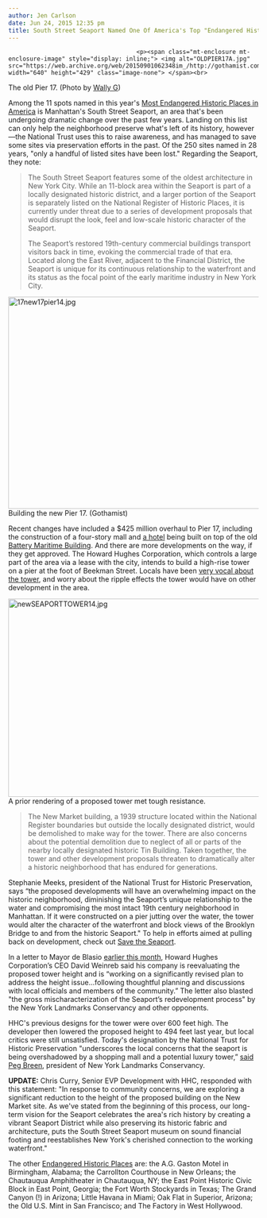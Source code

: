 ```yaml
---
author: Jen Carlson
date: Jun 24, 2015 12:35 pm
title: South Street Seaport Named One Of America's Top "Endangered Historic Places"
---
```


	
										<p><span class="mt-enclosure mt-enclosure-image" style="display: inline;"> <img alt="OLDPIER17A.jpg" src="https://web.archive.org/web/20150901062348im_/http://gothamist.com/attachments/arts_jen/OLDPIER17A.jpg" width="640" height="429" class="image-none"> </span><br>
<span class="photo_caption">The old Pier 17. (Photo by <a href="https://web.archive.org/web/20150901062348/https://www.flickr.com/photos/wallyg/153299820">Wally G</a>)</span></p>

<p>Among the 11 spots named in this year&apos;s <a href="https://web.archive.org/web/20150901062348/http://www.preservationnation.org/issues/11-most-endangered">Most Endangered Historic Places in America</a> is Manhattan&apos;s South Street Seaport, an area that&apos;s been undergoing dramatic change over the past few years. Landing on this list can only help the neighborhood preserve what&apos;s left of its history, however&#x2014;the National Trust uses this to raise awareness, and has managed to save some sites via preservation efforts in the past. Of the 250 sites named in 28 years, &quot;only a handful of listed sites have been lost.&quot; Regarding the Seaport, they note:</p>

<blockquote>The South Street Seaport features some of the oldest architecture in New York City. While an 11-block area within the Seaport is part of a locally designated historic district, and a larger portion of the Seaport is separately listed on the National Register of Historic Places, it is currently under threat due to a series of development proposals that would disrupt the look, feel and low-scale historic character of the Seaport.

<p>The Seaport&#x2019;s restored 19th-century commercial buildings transport visitors back in time, evoking the commercial trade of that era. Located along the East River, adjacent to the Financial District, the Seaport is unique for its continuous relationship to the waterfront and its status as the focal point of the early maritime industry in New York City.</p></blockquote><p></p>

<p><span class="mt-enclosure mt-enclosure-image" style="display: inline;"> <img alt="17new17pier14.jpg" src="https://web.archive.org/web/20150901062348im_/http://gothamist.com/attachments/arts_jen/17new17pier14.jpg" width="640" height="427" class="image-none"> </span><br>
<span class="photo_caption">Building the new Pier 17. (Gothamist)</span></p>

<p>Recent changes have included a $425 million overhaul to Pier 17, including the construction of a four-story mall and <a href="https://web.archive.org/web/20150901062348/http://ny.curbed.com/archives/2015/04/12/construction_progressing_at_battery_maritime_building.php">a hotel</a> being built on top of the old <a href="https://web.archive.org/web/20150901062348/http://www.batterymaritimebuilding.com/history.html">Battery Maritime Building</a>. And there are more developments on the way, if they get approved. The Howard Hughes Corporation, which controls a large part of the area via a lease with the city, intends to build a high-rise tower on a pier at the foot of Beekman Street. Locals have been <a href="https://web.archive.org/web/20150901062348/http://gothamist.com/2014/09/19/south_street_seaport_fight.php">very vocal about the tower</a>, and worry about the ripple effects the tower would have on other development in the area. </p>

<p><span class="mt-enclosure mt-enclosure-image" style="display: inline;"> <img alt="newSEAPORTTOWER14.jpg" src="https://web.archive.org/web/20150901062348im_/http://gothamist.com/attachments/arts_jen/newSEAPORTTOWER14.jpg" width="640" height="399" class="image-none"> </span><br>
<span class="photo_caption">A prior rendering of a proposed tower met tough resistance.</span></p>

<blockquote>The New Market building, a 1939 structure located within the National Register boundaries but outside the locally designated district, would be demolished to make way for the tower. There are also concerns about the potential demolition due to neglect of all or parts of the nearby locally designated historic Tin Building. Taken together, the tower and other development proposals threaten to dramatically alter a historic neighborhood that has endured for generations.</blockquote>

<p>Stephanie Meeks, president of the National Trust for Historic Preservation, says &#x201C;the proposed developments will have an overwhelming impact on the historic neighborhood, diminishing the Seaport&#x2019;s unique relationship to the water and compromising the most intact 19th century neighborhood in Manhattan. If it were constructed on a pier jutting over the water, the tower would alter the character of the waterfront and block views of the Brooklyn Bridge to and from the historic Seaport.&quot; To help in efforts aimed at pulling back on development, check out <a href="https://web.archive.org/web/20150901062348/https://saveourseaport.wordpress.com/">Save the Seaport</a>.</p>

<p>In a letter to Mayor de Blasio <a href="https://web.archive.org/web/20150901062348/http://www.dnainfo.com/new-york/20150608/south-street-seaport/seaport-developer-pledges-address-height-issue-of-luxury-tower">earlier this month</a>, Howard Hughes Corporation&#x2019;s CEO David Weinreb said his company is reevaluating the proposed tower height and is &#x201C;working on a significantly revised plan to address the height issue...following thoughtful planning and discussions with local officials and members of the community.&#x201D; The letter also blasted &quot;the gross mischaracterization of the Seaport&#x2019;s redevelopment process&quot; by the New York Landmarks Conservancy and other opponents. </p>

<p>HHC&apos;s previous designs for the tower were over 600 feet high. The developer then lowered the proposed height to 494 feet last year, but local critics were still unsatisfied. Today&apos;s designation by the National Trust for Historic Preservation &quot;underscores the local concerns that the seaport is being overshadowed by a shopping mall and a potential luxury tower,&#x201D; <a href="https://web.archive.org/web/20150901062348/http://www.nytimes.com/2015/06/25/nyregion/south-street-seaport-tops-preservation-trusts-list-of-endangered-historic-sites.html">said Peg Breen</a>, president of New York Landmarks Conservancy.</p>

<p><strong>UPDATE:</strong> Chris Curry, Senior EVP Development with HHC, responded with this statement:  &quot;In response to community concerns, we are exploring a significant reduction to the height of the proposed building on the New Market site. As we&apos;ve stated from the beginning of this process, our long-term vision for the Seaport celebrates the area&apos;s rich history by creating a vibrant Seaport District while also preserving its historic fabric and architecture, puts the South Street Seaport museum on sound financial footing and reestablishes New York&apos;s cherished connection to the working waterfront.&quot;</p>

<p>The other <a href="https://web.archive.org/web/20150901062348/http://www.PreservationNation.org/places">Endangered Historic Places</a> are: the A.G. Gaston Motel in Birmingham, Alabama; the Carrollton Courthouse in New Orleans; the Chautauqua Amphitheater in Chautauqua, NY; the East Point Historic Civic Block in East Point, Georgia; the Fort Worth Stockyards in Texas;  The Grand Canyon (!) in Arizona; Little Havana in Miami; Oak Flat in Superior, Arizona; the Old U.S. Mint in San Francisco; and The Factory in West Hollywood.</p>					
										
									
				